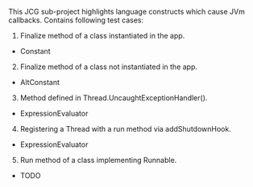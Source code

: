 This JCG sub-project highlights language constructs which cause JVm callbacks.
Contains following test cases:  

1. Finalize method of a class instantiated in the app.  
  - Constant  
2. Finalize method of a class not instantiated in the app.  
  - AltConstant  
3. Method defined in Thread.UncaughtExceptionHandler().  
  - ExpressionEvaluator  
4. Registering a Thread with a run method via addShutdownHook.  
  - ExpressionEvaluator  
5. Run method of a class implementing Runnable.  
  - TODO  
